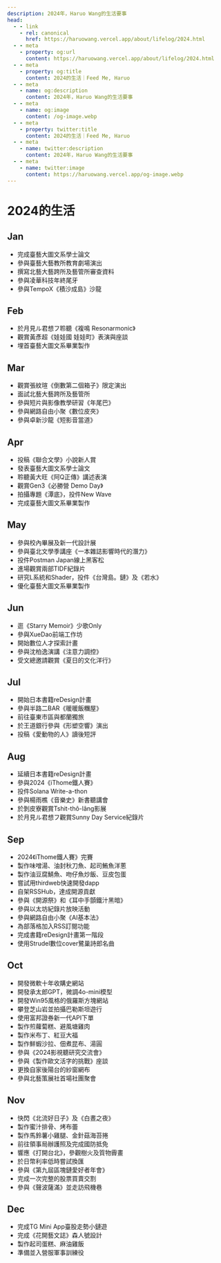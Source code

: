 ```yaml
---
description: 2024年，Haruo Wang的生活要事
head:
  - - link
    - rel: canonical
      href: https://haruowang.vercel.app/about/lifelog/2024.html
  - - meta
    - property: og:url
      content: https://haruowang.vercel.app/about/lifelog/2024.html
  - - meta
    - property: og:title
      content: 2024的生活｜Feed Me, Haruo
  - - meta
    - name: og:description
      content: 2024年，Haruo Wang的生活要事
  - - meta
    - name: og:image
      content: /og-image.webp
  - - meta
    - property: twitter:title
      content: 2024的生活｜Feed Me, Haruo
  - - meta
    - name: twitter:description
      content: 2024年，Haruo Wang的生活要事
  - - meta
    - name: twitter:image
      content: https://haruowang.vercel.app/og-image.webp
---
```


# 2024的生活

<p><Badge type="info" text="🌿 Budding" /></P>

## Jan 
- 完成臺藝大圖文系學士論文
- 參與臺藝大藝教所教育劇場演出
- 撰寫北藝大藝跨所及藝管所審查資料
- 參與凌華科技年終尾牙
- 參與TempoX《積沙成島》沙龍

## Feb 
- 於月見ル君想フ聆聽《複鳴 Resonarmonic》
- 觀賞黃彥超《娃娃國 娃娃町》表演與座談
- 埋首臺藝大圖文系畢業製作

## Mar 
- 觀賞張紋瑄《倒數第二個箱子》限定演出
- 面試北藝大藝跨所及藝管所
- 參與短片與影像教學研習《年尾巴》
- 參與網路自由小聚《數位皮夾》
- 參與卓新沙龍《短影音當道》

## Apr 
- 投稿《聯合文學》小說新人賞
- 發表臺藝大圖文系學士論文
- 聆聽黃大旺《阿Q正傳》講述表演
- 觀賞Gen3《必勝營 Demo Day》
- 拍攝專題《潭底》，投件New Wave
- 完成臺藝大圖文系畢業製作

## May 
- 參與校內畢展及新一代設計展
- 參與臺北文學季講座《一本雜誌影響時代的潛力》
- 投件Postman Japan線上黑客松
- 進場觀賞兩部TIDF紀錄片
- 研究L系統和Shader，投件《台灣島。鏈》及《若水》
- 優化臺藝大圖文系畢業製作

## Jun 
- 逛《Starry Memoir》少歌Only
- 參與XueDao前端工作坊
- 開始數位人才探索計畫
- 參與沈柏逸演講《注意力調控》
- 受文總邀請觀賞《夏日的文化洋行》

## Jul 
- 開始日本書籍reDesign計畫
- 參與半路二BAR《暖暖飯糰屋》
- 前往臺東市區與都蘭獨旅
- 於王道銀行參與《形塑空響》演出
- 投稿《愛動物的人》讀後短評

## Aug 
- 延續日本書籍reDesign計畫
- 參與2024《iThome鐵人賽》
- 投件Solana Write-a-thon
- 參與楊雨樵《音樂史》新書聽講會
- 於剝皮寮觀賞Tshit-thô-lâng影展
- 於月見ル君想フ觀賞Sunny Day Service紀錄片

## Sep
- 2024《iThome鐵人賽》完賽
- 製作味噌湯、油封秋刀魚、起司鮪魚洋蔥
- 製作油豆腐鯖魚、吻仔魚炒飯、豆皮包蛋
- 嘗試用thirdweb快速開發dapp
- 自架RSSHub，達成開源貢獻
- 參與《開源祭》和《耳中手顫鐵汁黑暗》
- 參與以太坊紀錄片放映活動
- 參與網路自由小聚《AI基本法》
- 為部落格加入RSS訂閱功能
- 完成書籍reDesign計畫第一階段
- 使用Strudel數位cover鷺巢詩郎名曲

## Oct 
- 開發微軟十年收購史網站
- 開發承太郎GPT，微調4o-mini模型
- 開發Win95風格的俄羅斯方塊網站
- 攀登芝山岩並拍攝巴勒斯坦遊行
- 使用富邦證券新一代API下單
- 製作煎蘿蔔糕、避風塘雞肉
- 製作米布丁、紅豆大福
- 製作鮮蝦沙拉、佃煮昆布、湯圓
- 參與《2024影視聽研究交流會》
- 參與《製作歐文活字的挑戰》座談
- 更換自家後陽台的紗窗網布
- 參與北藝策展社首場社團聚會

## Nov
- 快閃《北流好日子》及《白晝之夜》
- 製作蜜汁排骨、烤布蕾
- 製作馬鈴薯小雞腿、金針菇海苔捲
- 前往領事局辦護照及完成國防抵免
- 響應《打開台北》，參觀樹火及質物霽畫
- 於日幣利率低時嘗試換匯
- 參與《第九屆區塊鏈愛好者年會》
- 完成一次完整的股票買賣交割
- 參與《聲波薩滿》並走訪飛機巷

## Dec
- 完成TG Mini App臺股走勢小鏈遊
- 完成《花開藝文誌》森人號設計
- 製作起司蛋糕、麻油雞飯
- 準備並入營服軍事訓練役
